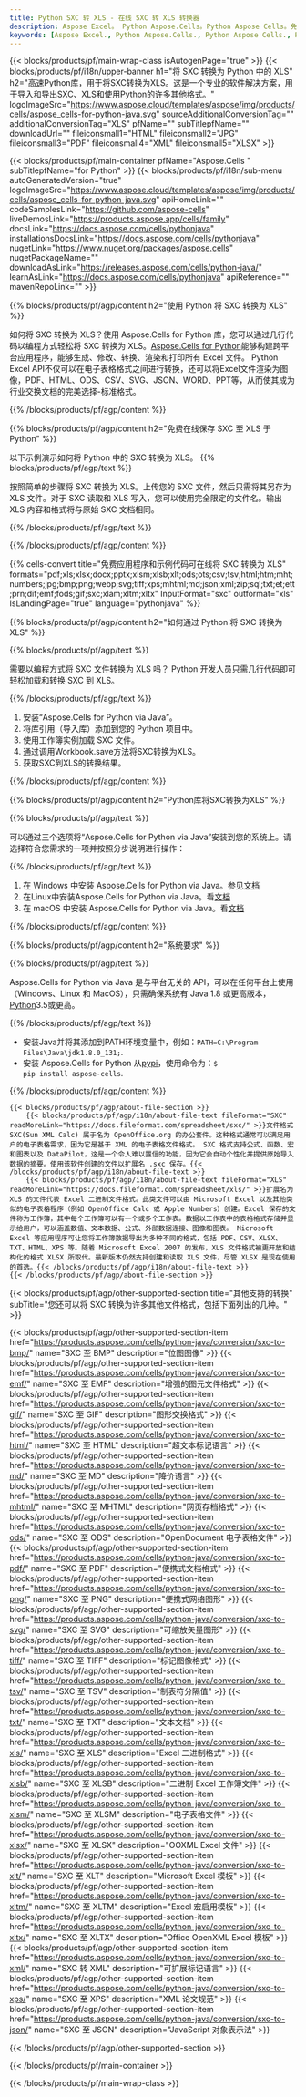```yaml
---
title: Python SXC 转 XLS - 在线 SXC 转 XLS 转换器
description: Aspose Excel。 Python Aspose.Cells。Python Aspose Cells。免费在线 Python 将 SXC 转换为 XLS 保存格式。 Python SXC 到 XLS 格式。将 SXC 保存为 XLS Python。
keywords: [Aspose Excel., Python Aspose.Cells., Python Aspose Cells., Python SXC to XLS saveformat., Free Online SXC to XLS Python., Python Convert SXC to XLS]
---
```

{{< blocks/products/pf/main-wrap-class isAutogenPage="true" >}}
{{< blocks/products/pf/i18n/upper-banner h1="将 SXC 转换为 Python 中的 XLS" h2="高速Python库，用于将SXC转换为XLS。这是一个专业的软件解决方案，用于导入和导出SXC、XLS和使用Python的许多其他格式。" logoImageSrc="https://www.aspose.cloud/templates/aspose/img/products/cells/aspose_cells-for-python-java.svg" sourceAdditionalConversionTag="" additionalConversionTag="XLS" pfName="" subTitlepfName="" downloadUrl="" fileiconsmall1="HTML" fileiconsmall2="JPG" fileiconsmall3="PDF" fileiconsmall4="XML" fileiconsmall5="XLSX" >}}

{{< blocks/products/pf/main-container pfName="Aspose.Cells " subTitlepfName="for Python" >}}
{{< blocks/products/pf/i18n/sub-menu autoGeneratedVersion="true" logoImageSrc="https://www.aspose.cloud/templates/aspose/img/products/cells/aspose_cells-for-python-java.svg" apiHomeLink="" codeSamplesLink="https://github.com/aspose-cells" liveDemosLink="https://products.aspose.app/cells/family" docsLink="https://docs.aspose.com/cells/pythonjava" installationsDocsLink="https://docs.aspose.com/cells/pythonjava" nugetLink="https://www.nuget.org/packages/aspose.cells" nugetPackageName="" downloadAsLink="https://releases.aspose.com/cells/python-java/" learnAsLink="https://docs.aspose.com/cells/pythonjava" apiReference="" mavenRepoLink="" >}}


{{% blocks/products/pf/agp/content h2="使用 Python 将 SXC 转换为 XLS" %}}

如何将 SXC 转换为 XLS？使用 Aspose.Cells for Python 库，您可以通过几行代码以编程方式轻松将 SXC 转换为 XLS。[Aspose.Cells for Python](https://pypi.org/project/aspose-cells)能够构建跨平台应用程序，能够生成、修改、转换、渲染和打印所有 Excel 文件。 Python Excel API不仅可以在电子表格格式之间进行转换，还可以将Excel文件渲染为图像，PDF、HTML、ODS、CSV、SVG、JSON、WORD、PPT等，从而使其成为行业交换文档的完美选择-标准格式。
 
{{% /blocks/products/pf/agp/content %}}

{{% blocks/products/pf/agp/content h2="免费在线保存 SXC 至 XLS 于 Python" %}}

以下示例演示如何将 Python 中的 SXC 转换为 XLS。
{{% blocks/products/pf/agp/text %}}

按照简单的步骤将 SXC 转换为 XLS。上传您的 SXC 文件，然后只需将其另存为 XLS 文件。对于 SXC 读取和 XLS 写入，您可以使用完全限定的文件名。输出 XLS 内容和格式将与原始 SXC 文档相同。

{{% /blocks/products/pf/agp/text %}}

{{% /blocks/products/pf/agp/content %}}

{{% cells-convert title="免费应用程序和示例代码可在线将 SXC 转换为 XLS" formats="pdf;xls;xlsx;docx;pptx;xlsm;xlsb;xlt;ods;ots;csv;tsv;html;htm;mht;numbers;jpg;bmp;png;webp;svg;tiff;xps;mhtml;md;json;xml;zip;sql;txt;et;ett;prn;dif;emf;fods;gif;sxc;xlam;xltm;xltx" InputFormat="sxc" outformat="xls" IsLandingPage="true" language="pythonjava" %}}

{{% blocks/products/pf/agp/content h2="如何通过 Python 将 SXC 转换为 XLS" %}}

{{% blocks/products/pf/agp/text %}}

需要以编程方式将 SXC 文件转换为 XLS 吗？ Python 开发人员只需几行代码即可轻松加载和转换 SXC 到 XLS。

{{% /blocks/products/pf/agp/text %}}

1. 安装“Aspose.Cells for Python via Java”。
1. 将库引用（导入库）添加到您的 Python 项目中。
1. 使用工作簿实例加载 SXC 文件。
1. 通过调用Workbook.save方法将SXC转换为XLS。
1. 获取SXC到XLS的转换结果。

{{% /blocks/products/pf/agp/content %}}

{{% blocks/products/pf/agp/content h2="Python库将SXC转换为XLS" %}}

{{% blocks/products/pf/agp/text %}}

可以通过三个选项将“Aspose.Cells for Python via Java”安装到您的系统上。请选择符合您需求的一项并按照分步说明进行操作：

{{% /blocks/products/pf/agp/text %}}

1. 在 Windows 中安装 Aspose.Cells for Python via Java。参见[文档](https://docs.aspose.com/cells/python-java/getting-started/#windows)
1. 在Linux中安装Aspose.Cells for Python via Java。看[文档](https://docs.aspose.com/cells/python-java/getting-started/#linux)
1. 在 macOS 中安装 Aspose.Cells for Python via Java。看[文档](https://docs.aspose.com/cells/python-java/getting-started/#macos)

{{% /blocks/products/pf/agp/content %}}

{{% blocks/products/pf/agp/content h2="系统要求" %}}

{{% blocks/products/pf/agp/text %}}

Aspose.Cells for Python via Java 是与平台无关的 API，可以在任何平台上使用（Windows、Linux 和 MacOS），只需确保系统有 Java 1.8 或更高版本，[Python](https://www.python.org/downloads/)3.5或更高。
 
{{% /blocks/products/pf/agp/text %}}

- 安装Java并将其添加到PATH环境变量中，例如：<code>PATH=C:\Program Files\Java\jdk1.8.0_131;</code>.
- 安装 Aspose.Cells for Python 从<a href="https://pypi.org/project/aspose-cells/">pypi</a>，使用命令为：<code>$ pip install aspose-cells</code>.

{{% /blocks/products/pf/agp/content %}}

<!-- aboutfile Starts -->
    {{< blocks/products/pf/agp/about-file-section >}}
        {{< blocks/products/pf/agp/i18n/about-file-text fileFormat="SXC" readMoreLink="https://docs.fileformat.com/spreadsheet/sxc/" >}}文件格式 SXC(Sun XML Calc) 属于名为 OpenOffice.org 的办公套件。这种格式通常可以满足用户的电子表格需求，因为它是基于 XML 的电子表格文件格式。 SXC 格式支持公式、函数、宏和图表以及 DataPilot，这是一个令人难以置信的功能，因为它会自动个性化并提供原始导入数据的摘要。使用该软件创建的文件以扩展名 .sxc 保存。{{< /blocks/products/pf/agp/i18n/about-file-text >}}
        {{< blocks/products/pf/agp/i18n/about-file-text fileFormat="XLS" readMoreLink="https://docs.fileformat.com/spreadsheet/xls/" >}}扩展名为 XLS 的文件代表 Excel 二进制文件格式。此类文件可以由 Microsoft Excel 以及其他类似的电子表格程序（例如 OpenOffice Calc 或 Apple Numbers）创建。Excel 保存的文件称为工作簿，其中每个工作簿可以有一个或多个工作表。数据以工作表中的表格格式存储并显示给用户，可以涵盖数值、文本数据、公式、外部数据连接、图像和图表。 Microsoft Excel 等应用程序可让您将工作簿数据导出为多种不同的格式，包括 PDF、CSV、XLSX、TXT、HTML、XPS 等。随着 Microsoft Excel 2007 的发布，XLS 文件格式被更开放和结构化的格式 XLSX 所取代。最新版本仍然支持创建和读取 XLS 文件，尽管 XLSX 是现在使用的首选。{{< /blocks/products/pf/agp/i18n/about-file-text >}}
    {{< /blocks/products/pf/agp/about-file-section >}}
<!-- aboutfile Ends -->

{{< blocks/products/pf/agp/other-supported-section title="其他支持的转换" subTitle="您还可以将 SXC 转换为许多其他文件格式，包括下面列出的几种。" >}}

{{< blocks/products/pf/agp/other-supported-section-item href="https://products.aspose.com/cells/python-java/conversion/sxc-to-bmp/" name="SXC 至 BMP" description="位图图像" >}}
{{< blocks/products/pf/agp/other-supported-section-item href="https://products.aspose.com/cells/python-java/conversion/sxc-to-emf/" name="SXC 至 EMF" description="增强的图元文件格式" >}}
{{< blocks/products/pf/agp/other-supported-section-item href="https://products.aspose.com/cells/python-java/conversion/sxc-to-gif/" name="SXC 至 GIF" description="图形交换格式" >}}
{{< blocks/products/pf/agp/other-supported-section-item href="https://products.aspose.com/cells/python-java/conversion/sxc-to-html/" name="SXC 至 HTML" description="超文本标记语言" >}}
{{< blocks/products/pf/agp/other-supported-section-item href="https://products.aspose.com/cells/python-java/conversion/sxc-to-md/" name="SXC 至 MD" description="降价语言" >}}
{{< blocks/products/pf/agp/other-supported-section-item href="https://products.aspose.com/cells/python-java/conversion/sxc-to-mhtml/" name="SXC 至 MHTML" description="网页存档格式" >}}
{{< blocks/products/pf/agp/other-supported-section-item href="https://products.aspose.com/cells/python-java/conversion/sxc-to-ods/" name="SXC 至 ODS" description="OpenDocument 电子表格文件" >}}
{{< blocks/products/pf/agp/other-supported-section-item href="https://products.aspose.com/cells/python-java/conversion/sxc-to-pdf/" name="SXC 至 PDF" description="便携式文档格式" >}}
{{< blocks/products/pf/agp/other-supported-section-item href="https://products.aspose.com/cells/python-java/conversion/sxc-to-png/" name="SXC 至 PNG" description="便携式网络图形" >}}
{{< blocks/products/pf/agp/other-supported-section-item href="https://products.aspose.com/cells/python-java/conversion/sxc-to-svg/" name="SXC 至 SVG" description="可缩放矢量图形" >}}
{{< blocks/products/pf/agp/other-supported-section-item href="https://products.aspose.com/cells/python-java/conversion/sxc-to-tiff/" name="SXC 至 TIFF" description="标记图像格式" >}}
{{< blocks/products/pf/agp/other-supported-section-item href="https://products.aspose.com/cells/python-java/conversion/sxc-to-tsv/" name="SXC 至 TSV" description="制表符分隔值" >}}
{{< blocks/products/pf/agp/other-supported-section-item href="https://products.aspose.com/cells/python-java/conversion/sxc-to-txt/" name="SXC 至 TXT" description="文本文档" >}}
{{< blocks/products/pf/agp/other-supported-section-item href="https://products.aspose.com/cells/python-java/conversion/sxc-to-xls/" name="SXC 至 XLS" description="Excel 二进制格式" >}}
{{< blocks/products/pf/agp/other-supported-section-item href="https://products.aspose.com/cells/python-java/conversion/sxc-to-xlsb/" name="SXC 至 XLSB" description="二进制 Excel 工作簿文件" >}}
{{< blocks/products/pf/agp/other-supported-section-item href="https://products.aspose.com/cells/python-java/conversion/sxc-to-xlsm/" name="SXC 至 XLSM" description="电子表格文件" >}}
{{< blocks/products/pf/agp/other-supported-section-item href="https://products.aspose.com/cells/python-java/conversion/sxc-to-xlsx/" name="SXC 至 XLSX" description="OOXML Excel 文件" >}}
{{< blocks/products/pf/agp/other-supported-section-item href="https://products.aspose.com/cells/python-java/conversion/sxc-to-xlt/" name="SXC 至 XLT" description="Microsoft Excel 模板" >}}
{{< blocks/products/pf/agp/other-supported-section-item href="https://products.aspose.com/cells/python-java/conversion/sxc-to-xltm/" name="SXC 至 XLTM" description="Excel 宏启用模板" >}}
{{< blocks/products/pf/agp/other-supported-section-item href="https://products.aspose.com/cells/python-java/conversion/sxc-to-xltx/" name="SXC 至 XLTX" description="Office OpenXML Excel 模板" >}}
{{< blocks/products/pf/agp/other-supported-section-item href="https://products.aspose.com/cells/python-java/conversion/sxc-to-xml/" name="SXC 转 XML" description="可扩展标记语言" >}}
{{< blocks/products/pf/agp/other-supported-section-item href="https://products.aspose.com/cells/python-java/conversion/sxc-to-xps/" name="SXC 至 XPS" description="XML 论文规范" >}}
{{< blocks/products/pf/agp/other-supported-section-item href="https://products.aspose.com/cells/python-java/conversion/sxc-to-json/" name="SXC 至 JSON" description="JavaScript 对象表示法" >}}

{{< /blocks/products/pf/agp/other-supported-section >}}

{{< /blocks/products/pf/main-container >}}
    
{{< /blocks/products/pf/main-wrap-class >}}
